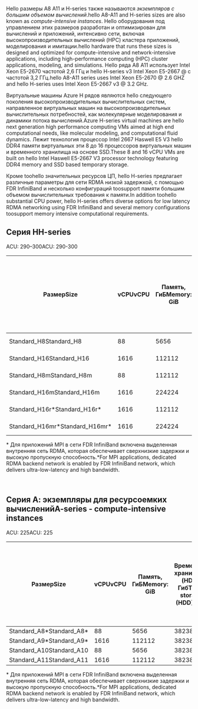 <!-- A-series - compute-intensive instances, H-series -->

<span data-ttu-id="4532c-101">Hello размеры A8 A11 и H-series также называются *экземпляров с большим объемом вычислений*.</span><span class="sxs-lookup"><span data-stu-id="4532c-101">hello A8-A11 and H-series sizes are also known as *compute-intensive instances*.</span></span> <span data-ttu-id="4532c-102">Hello оборудования под управлением этих размеров разработан и оптимизирован для вычислений и приложений, интенсивно сети, включая высокопроизводительных вычислений (HPC) кластера приложений, моделирования и имитации.</span><span class="sxs-lookup"><span data-stu-id="4532c-102">hello hardware that runs these sizes is designed and optimized for compute-intensive and network-intensive applications, including high-performance computing (HPC) cluster applications, modeling, and simulations.</span></span> <span data-ttu-id="4532c-103">Hello ряда A8 A11 использует Intel Xeon E5-2670 частотой 2,6 ГГц и hello H-series v3 Intel Xeon E5-2667 @ с частотой 3,2 ГГц.</span><span class="sxs-lookup"><span data-stu-id="4532c-103">hello A8-A11 series uses Intel Xeon E5-2670 @ 2.6 GHZ and hello H-series uses Intel Xeon E5-2667 v3 @ 3.2 GHz.</span></span> 

<span data-ttu-id="4532c-104">Виртуальные машины Azure H рядов являются hello следующего поколения высокопроизводительных вычислительных систем, направленное виртуальных машин на высокопроизводительных вычислительных потребностей, как молекулярные моделирования и динамики потока вычислений.</span><span class="sxs-lookup"><span data-stu-id="4532c-104">Azure H-series virtual machines are hello next generation high performance computing VMs aimed at high end computational needs, like molecular modeling, and computational fluid dynamics.</span></span> <span data-ttu-id="4532c-105">Лежит технология процессор Intel 2667 Haswell E5 V3 hello DDR4 памяти виртуальных эти 8 до 16 процессоров виртуальных машин и временного хранилища на основе SSD.</span><span class="sxs-lookup"><span data-stu-id="4532c-105">These 8 and 16 vCPU VMs are built on hello Intel Haswell E5-2667 V3 processor technology featuring DDR4 memory and SSD based temporary storage.</span></span> 

<span data-ttu-id="4532c-106">Кроме toohello значительных ресурсов ЦП, hello H-series предлагает различные параметры для сети RDMA низкой задержкой, с помощью FDR InfiniBand и несколько конфигураций toosupport памяти большим объемом вычислительных требования к памяти.</span><span class="sxs-lookup"><span data-stu-id="4532c-106">In addition toohello substantial CPU power, hello H-series offers diverse options for low latency RDMA networking using FDR InfiniBand and several memory configurations toosupport memory intensive computational requirements.</span></span>



## <a name="h-series"></a><span data-ttu-id="4532c-107">Серия H</span><span class="sxs-lookup"><span data-stu-id="4532c-107">H-series</span></span>

<span data-ttu-id="4532c-108">ACU: 290–300</span><span class="sxs-lookup"><span data-stu-id="4532c-108">ACU: 290-300</span></span>

| <span data-ttu-id="4532c-109">Размер</span><span class="sxs-lookup"><span data-stu-id="4532c-109">Size</span></span> | <span data-ttu-id="4532c-110">vCPU</span><span class="sxs-lookup"><span data-stu-id="4532c-110">vCPU</span></span> | <span data-ttu-id="4532c-111">Память, ГиБ</span><span class="sxs-lookup"><span data-stu-id="4532c-111">Memory: GiB</span></span> | <span data-ttu-id="4532c-112">Временное хранилище (SSD): ГиБ</span><span class="sxs-lookup"><span data-stu-id="4532c-112">Temp storage (SSD) GiB</span></span> | <span data-ttu-id="4532c-113">Максимальное число дисков данных</span><span class="sxs-lookup"><span data-stu-id="4532c-113">Max data disks</span></span> | <span data-ttu-id="4532c-114">Максимальная пропускная способность дисков, операций ввода-вывода в секунду</span><span class="sxs-lookup"><span data-stu-id="4532c-114">Max disk throughput: IOPS</span></span> | <span data-ttu-id="4532c-115">Максимальное число сетевых адаптеров</span><span class="sxs-lookup"><span data-stu-id="4532c-115">Max NICs</span></span> |
| --- | --- | --- | --- | --- | --- | --- |
| <span data-ttu-id="4532c-116">Standard_H8</span><span class="sxs-lookup"><span data-stu-id="4532c-116">Standard_H8</span></span> |<span data-ttu-id="4532c-117">8</span><span class="sxs-lookup"><span data-stu-id="4532c-117">8</span></span> |<span data-ttu-id="4532c-118">56</span><span class="sxs-lookup"><span data-stu-id="4532c-118">56</span></span> |<span data-ttu-id="4532c-119">1000</span><span class="sxs-lookup"><span data-stu-id="4532c-119">1000</span></span> |<span data-ttu-id="4532c-120">16</span><span class="sxs-lookup"><span data-stu-id="4532c-120">16</span></span> |<span data-ttu-id="4532c-121">16x500</span><span class="sxs-lookup"><span data-stu-id="4532c-121">16 x 500</span></span> |<span data-ttu-id="4532c-122">2</span><span class="sxs-lookup"><span data-stu-id="4532c-122">2</span></span>  |
| <span data-ttu-id="4532c-123">Standard_H16</span><span class="sxs-lookup"><span data-stu-id="4532c-123">Standard_H16</span></span> |<span data-ttu-id="4532c-124">16</span><span class="sxs-lookup"><span data-stu-id="4532c-124">16</span></span> |<span data-ttu-id="4532c-125">112</span><span class="sxs-lookup"><span data-stu-id="4532c-125">112</span></span> |<span data-ttu-id="4532c-126">2000</span><span class="sxs-lookup"><span data-stu-id="4532c-126">2000</span></span> |<span data-ttu-id="4532c-127">32</span><span class="sxs-lookup"><span data-stu-id="4532c-127">32</span></span> |<span data-ttu-id="4532c-128">32x500</span><span class="sxs-lookup"><span data-stu-id="4532c-128">32 x 500</span></span> |<span data-ttu-id="4532c-129">4.</span><span class="sxs-lookup"><span data-stu-id="4532c-129">4</span></span> |
| <span data-ttu-id="4532c-130">Standard_H8m</span><span class="sxs-lookup"><span data-stu-id="4532c-130">Standard_H8m</span></span> |<span data-ttu-id="4532c-131">8</span><span class="sxs-lookup"><span data-stu-id="4532c-131">8</span></span> |<span data-ttu-id="4532c-132">112</span><span class="sxs-lookup"><span data-stu-id="4532c-132">112</span></span> |<span data-ttu-id="4532c-133">1000</span><span class="sxs-lookup"><span data-stu-id="4532c-133">1000</span></span> |<span data-ttu-id="4532c-134">16</span><span class="sxs-lookup"><span data-stu-id="4532c-134">16</span></span> |<span data-ttu-id="4532c-135">16x500</span><span class="sxs-lookup"><span data-stu-id="4532c-135">16 x 500</span></span> |<span data-ttu-id="4532c-136">2</span><span class="sxs-lookup"><span data-stu-id="4532c-136">2</span></span>  |
| <span data-ttu-id="4532c-137">Standard_H16m</span><span class="sxs-lookup"><span data-stu-id="4532c-137">Standard_H16m</span></span> |<span data-ttu-id="4532c-138">16</span><span class="sxs-lookup"><span data-stu-id="4532c-138">16</span></span> |<span data-ttu-id="4532c-139">224</span><span class="sxs-lookup"><span data-stu-id="4532c-139">224</span></span> |<span data-ttu-id="4532c-140">2000</span><span class="sxs-lookup"><span data-stu-id="4532c-140">2000</span></span> |<span data-ttu-id="4532c-141">32</span><span class="sxs-lookup"><span data-stu-id="4532c-141">32</span></span> |<span data-ttu-id="4532c-142">32x500</span><span class="sxs-lookup"><span data-stu-id="4532c-142">32 x 500</span></span> |<span data-ttu-id="4532c-143">4.</span><span class="sxs-lookup"><span data-stu-id="4532c-143">4</span></span>  |
| <span data-ttu-id="4532c-144">Standard_H16r*</span><span class="sxs-lookup"><span data-stu-id="4532c-144">Standard_H16r*</span></span> |<span data-ttu-id="4532c-145">16</span><span class="sxs-lookup"><span data-stu-id="4532c-145">16</span></span> |<span data-ttu-id="4532c-146">112</span><span class="sxs-lookup"><span data-stu-id="4532c-146">112</span></span> |<span data-ttu-id="4532c-147">2000</span><span class="sxs-lookup"><span data-stu-id="4532c-147">2000</span></span> |<span data-ttu-id="4532c-148">32</span><span class="sxs-lookup"><span data-stu-id="4532c-148">32</span></span> |<span data-ttu-id="4532c-149">32x500</span><span class="sxs-lookup"><span data-stu-id="4532c-149">32 x 500</span></span> |<span data-ttu-id="4532c-150">4.</span><span class="sxs-lookup"><span data-stu-id="4532c-150">4</span></span>  |
| <span data-ttu-id="4532c-151">Standard_H16mr*</span><span class="sxs-lookup"><span data-stu-id="4532c-151">Standard_H16mr*</span></span> |<span data-ttu-id="4532c-152">16</span><span class="sxs-lookup"><span data-stu-id="4532c-152">16</span></span> |<span data-ttu-id="4532c-153">224</span><span class="sxs-lookup"><span data-stu-id="4532c-153">224</span></span> |<span data-ttu-id="4532c-154">2000</span><span class="sxs-lookup"><span data-stu-id="4532c-154">2000</span></span> |<span data-ttu-id="4532c-155">32</span><span class="sxs-lookup"><span data-stu-id="4532c-155">32</span></span> |<span data-ttu-id="4532c-156">32x500</span><span class="sxs-lookup"><span data-stu-id="4532c-156">32 x 500</span></span> |<span data-ttu-id="4532c-157">4.</span><span class="sxs-lookup"><span data-stu-id="4532c-157">4</span></span> |

<span data-ttu-id="4532c-158">* Для приложений MPI в сети FDR InfiniBand включена выделенная внутренняя сеть RDMA, которая обеспечивает сверхнизкие задержки и высокую пропускную способность.</span><span class="sxs-lookup"><span data-stu-id="4532c-158">*For MPI applications, dedicated RDMA backend network is enabled by FDR InfiniBand network, which delivers ultra-low-latency and high bandwidth.</span></span>

<br>



## <a name="a-series---compute-intensive-instances"></a><span data-ttu-id="4532c-159">Серия А: экземпляры для ресурсоемких вычислений</span><span class="sxs-lookup"><span data-stu-id="4532c-159">A-series - compute-intensive instances</span></span>

<span data-ttu-id="4532c-160">ACU: 225</span><span class="sxs-lookup"><span data-stu-id="4532c-160">ACU: 225</span></span>

| <span data-ttu-id="4532c-161">Размер</span><span class="sxs-lookup"><span data-stu-id="4532c-161">Size</span></span> | <span data-ttu-id="4532c-162">vCPU</span><span class="sxs-lookup"><span data-stu-id="4532c-162">vCPU</span></span> | <span data-ttu-id="4532c-163">Память, ГиБ</span><span class="sxs-lookup"><span data-stu-id="4532c-163">Memory: GiB</span></span> | <span data-ttu-id="4532c-164">Временное хранилище (HDD): Гиб</span><span class="sxs-lookup"><span data-stu-id="4532c-164">Temp storage (HDD): GiB</span></span> | <span data-ttu-id="4532c-165">Максимальное число дисков данных</span><span class="sxs-lookup"><span data-stu-id="4532c-165">Max data disks</span></span> | <span data-ttu-id="4532c-166">Максимальная пропускная способность дисков данных, операций ввода-вывода в секунду</span><span class="sxs-lookup"><span data-stu-id="4532c-166">Max data disk throughput: IOPS</span></span> | <span data-ttu-id="4532c-167">Максимальное число сетевых адаптеров</span><span class="sxs-lookup"><span data-stu-id="4532c-167">Max NICs</span></span>|
| --- | --- | --- | --- | --- | --- | --- |
| <span data-ttu-id="4532c-168">Standard_A8*</span><span class="sxs-lookup"><span data-stu-id="4532c-168">Standard_A8*</span></span> |<span data-ttu-id="4532c-169">8</span><span class="sxs-lookup"><span data-stu-id="4532c-169">8</span></span> |<span data-ttu-id="4532c-170">56</span><span class="sxs-lookup"><span data-stu-id="4532c-170">56</span></span> |<span data-ttu-id="4532c-171">382</span><span class="sxs-lookup"><span data-stu-id="4532c-171">382</span></span> |<span data-ttu-id="4532c-172">16</span><span class="sxs-lookup"><span data-stu-id="4532c-172">16</span></span> |<span data-ttu-id="4532c-173">16x500</span><span class="sxs-lookup"><span data-stu-id="4532c-173">16x500</span></span> |<span data-ttu-id="4532c-174">2</span><span class="sxs-lookup"><span data-stu-id="4532c-174">2</span></span> |
| <span data-ttu-id="4532c-175">Standard_A9*</span><span class="sxs-lookup"><span data-stu-id="4532c-175">Standard_A9*</span></span> |<span data-ttu-id="4532c-176">16</span><span class="sxs-lookup"><span data-stu-id="4532c-176">16</span></span> |<span data-ttu-id="4532c-177">112</span><span class="sxs-lookup"><span data-stu-id="4532c-177">112</span></span> |<span data-ttu-id="4532c-178">382</span><span class="sxs-lookup"><span data-stu-id="4532c-178">382</span></span> |<span data-ttu-id="4532c-179">16</span><span class="sxs-lookup"><span data-stu-id="4532c-179">16</span></span> |<span data-ttu-id="4532c-180">16x500</span><span class="sxs-lookup"><span data-stu-id="4532c-180">16x500</span></span> |<span data-ttu-id="4532c-181">4.</span><span class="sxs-lookup"><span data-stu-id="4532c-181">4</span></span> |
| <span data-ttu-id="4532c-182">Standard_A10</span><span class="sxs-lookup"><span data-stu-id="4532c-182">Standard_A10</span></span> |<span data-ttu-id="4532c-183">8</span><span class="sxs-lookup"><span data-stu-id="4532c-183">8</span></span> |<span data-ttu-id="4532c-184">56</span><span class="sxs-lookup"><span data-stu-id="4532c-184">56</span></span> |<span data-ttu-id="4532c-185">382</span><span class="sxs-lookup"><span data-stu-id="4532c-185">382</span></span> |<span data-ttu-id="4532c-186">16</span><span class="sxs-lookup"><span data-stu-id="4532c-186">16</span></span> |<span data-ttu-id="4532c-187">16x500</span><span class="sxs-lookup"><span data-stu-id="4532c-187">16x500</span></span> |<span data-ttu-id="4532c-188">2</span><span class="sxs-lookup"><span data-stu-id="4532c-188">2</span></span>  |
| <span data-ttu-id="4532c-189">Standard_A11</span><span class="sxs-lookup"><span data-stu-id="4532c-189">Standard_A11</span></span> |<span data-ttu-id="4532c-190">16</span><span class="sxs-lookup"><span data-stu-id="4532c-190">16</span></span> |<span data-ttu-id="4532c-191">112</span><span class="sxs-lookup"><span data-stu-id="4532c-191">112</span></span> |<span data-ttu-id="4532c-192">382</span><span class="sxs-lookup"><span data-stu-id="4532c-192">382</span></span> |<span data-ttu-id="4532c-193">16</span><span class="sxs-lookup"><span data-stu-id="4532c-193">16</span></span> |<span data-ttu-id="4532c-194">16x500</span><span class="sxs-lookup"><span data-stu-id="4532c-194">16x500</span></span> |<span data-ttu-id="4532c-195">4.</span><span class="sxs-lookup"><span data-stu-id="4532c-195">4</span></span> |

<span data-ttu-id="4532c-196">* Для приложений MPI в сети FDR InfiniBand включена выделенная внутренняя сеть RDMA, которая обеспечивает сверхнизкие задержки и высокую пропускную способность.</span><span class="sxs-lookup"><span data-stu-id="4532c-196">*For MPI applications, dedicated RDMA backend network is enabled by FDR InfiniBand network, which delivers ultra-low-latency and high bandwidth.</span></span>

<br>



